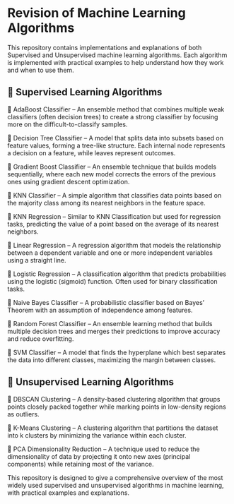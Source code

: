 # Revision of Machine Learning Algorithms

This repository contains implementations and explanations of both Supervised and Unsupervised machine learning algorithms. Each algorithm is implemented with practical examples to help understand how they work and when to use them.

## 🔹 Supervised Learning Algorithms

🔹 AdaBoost Classifier – An ensemble method that combines multiple weak classifiers (often decision trees) to create a strong classifier by focusing more on the difficult-to-classify samples.

🔹 Decision Tree Classifier – A model that splits data into subsets based on feature values, forming a tree-like structure. Each internal node represents a decision on a feature, while leaves represent outcomes.

🔹 Gradient Boost Classifier – An ensemble technique that builds models sequentially, where each new model corrects the errors of the previous ones using gradient descent optimization.

🔹 KNN Classifier – A simple algorithm that classifies data points based on the majority class among its nearest neighbors in the feature space.

🔹 KNN Regression – Similar to KNN Classification but used for regression tasks, predicting the value of a point based on the average of its nearest neighbors.

🔹 Linear Regression – A regression algorithm that models the relationship between a dependent variable and one or more independent variables using a straight line.

🔹 Logistic Regression – A classification algorithm that predicts probabilities using the logistic (sigmoid) function. Often used for binary classification tasks.

🔹 Naive Bayes Classifier – A probabilistic classifier based on Bayes’ Theorem with an assumption of independence among features.

🔹 Random Forest Classifier – An ensemble learning method that builds multiple decision trees and merges their predictions to improve accuracy and reduce overfitting.

🔹 SVM Classifier – A model that finds the hyperplane which best separates the data into different classes, maximizing the margin between classes.

## 🔹 Unsupervised Learning Algorithms

🔹 DBSCAN Clustering – A density-based clustering algorithm that groups points closely packed together while marking points in low-density regions as outliers.

🔹 K-Means Clustering – A clustering algorithm that partitions the dataset into k clusters by minimizing the variance within each cluster.

🔹 PCA Dimensionality Reduction – A technique used to reduce the dimensionality of data by projecting it onto new axes (principal components) while retaining most of the variance.

This repository is designed to give a comprehensive overview of the most widely used supervised and unsupervised algorithms in machine learning, with practical examples and explanations.
